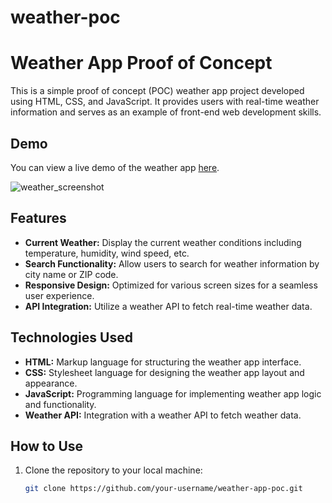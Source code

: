 # weather-poc
# Weather App Proof of Concept

This is a simple proof of concept (POC) weather app project developed using HTML, CSS, and JavaScript. It provides users with real-time weather information and serves as an example of front-end web development skills.

## Demo

You can view a live demo of the weather app [here](https://akshithpulishetti.github.io/weather-poc/).

![weather_screenshot](https://github.com/Akshithpulishetti/weather-poc/assets/167102177/fbb23776-1348-4ff8-9f24-b35ef5ddb55c)


## Features

- **Current Weather:** Display the current weather conditions including temperature, humidity, wind speed, etc.
- **Search Functionality:** Allow users to search for weather information by city name or ZIP code.
- **Responsive Design:** Optimized for various screen sizes for a seamless user experience.
- **API Integration:** Utilize a weather API to fetch real-time weather data.

## Technologies Used

- **HTML:** Markup language for structuring the weather app interface.
- **CSS:** Stylesheet language for designing the weather app layout and appearance.
- **JavaScript:** Programming language for implementing weather app logic and functionality.
- **Weather API:** Integration with a weather API to fetch weather data.

## How to Use

1. Clone the repository to your local machine:

   ```bash
   git clone https://github.com/your-username/weather-app-poc.git
